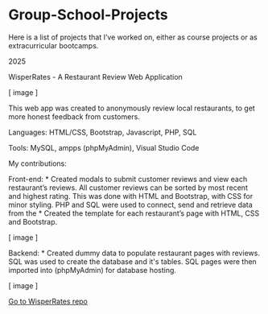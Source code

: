 # Group-School-Projects

Here is a list of projects that I’ve worked on, either as course projects or as extracurricular bootcamps.

2025

WisperRates - A Restaurant Review Web Application 

[ image ]

This web app was created to anonymously review local restaurants, to get more honest feedback from customers.

Languages:
HTML/CSS, Bootstrap, Javascript, PHP, SQL

Tools:
MySQL, ampps (phpMyAdmin), Visual Studio Code 

My contributions:

Front-end:
    * Created modals to submit customer reviews and view each restaurant’s  reviews. All customer reviews can be sorted by most recent and highest rating. This was done with HTML and Bootstrap, with CSS for minor styling. PHP and SQL were used to connect, send and retrieve data from the 
    * Created the template for each restaurant’s page with HTML, CSS and Bootstrap.   

[ image ]


Backend:
    * Created dummy data to populate restaurant pages with reviews. SQL was used to create the database and it's tables. SQL pages were then imported into (phpMyAdmin) for database hosting.

[ image ]

[Go to WisperRates repo](https://github.com/Bedmass64/WisperRate)


